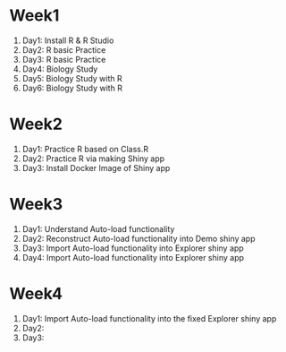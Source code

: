 # Week1
1. Day1: Install R & R Studio
2. Day2: R basic Practice
3. Day3: R basic Practice
4. Day4: Biology Study
5. Day5: Biology Study with R
6. Day6: Biology Study with R

# Week2
1. Day1: Practice R based on Class.R
2. Day2: Practice R via making Shiny app
3. Day3: Install Docker Image of Shiny app

# Week3
1. Day1: Understand Auto-load functionality
2. Day2: Reconstruct Auto-load functionality into Demo shiny app
3. Day3: Import Auto-load functionality into Explorer shiny app
4. Day4: Import Auto-load functionality into Explorer shiny app

# Week4
1. Day1: Import Auto-load functionality into the fixed Explorer shiny app
2. Day2: 
3. Day3: 
